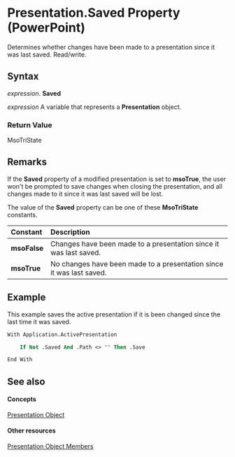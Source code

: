 
# Presentation.Saved Property (PowerPoint)

Determines whether changes have been made to a presentation since it was last saved. Read/write.


## Syntax

 _expression_. **Saved**

 _expression_ A variable that represents a **Presentation** object.


### Return Value

MsoTriState


## Remarks

If the  **Saved** property of a modified presentation is set to **msoTrue**, the user won't be prompted to save changes when closing the presentation, and all changes made to it since it was last saved will be lost.

The value of the  **Saved** property can be one of these **MsoTriState** constants.



|**Constant**|**Description**|
|:-----|:-----|
|**msoFalse**|Changes have been made to a presentation since it was last saved.|
|**msoTrue**| No changes have been made to a presentation since it was last saved.|

## Example

This example saves the active presentation if it is been changed since the last time it was saved.


```vb
With Application.ActivePresentation

    If Not .Saved And .Path <> "" Then .Save

End With
```


## See also


#### Concepts


[Presentation Object](ec75cf52-69f8-d35b-0a26-4a8da8a9683f.md)
#### Other resources


[Presentation Object Members](b3538c7e-5fd9-d34d-ab5c-0105dbd516d0.md)

